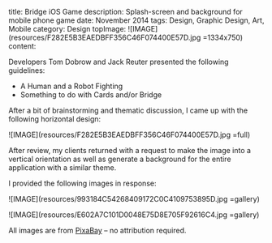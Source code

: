 title: Bridge iOS Game
description: Splash-screen and background for mobile phone game
date: November 2014
tags: Design, Graphic Design, Art, Mobile 
category: Design
topImage: ![IMAGE](resources/F282E5B3EAEDBFF356C46F074400E57D.jpg =1334x750)
content:

Developers Tom Dobrow and Jack Reuter presented the following guidelines:
- A Human and a Robot Fighting
- Something to do with Cards and/or Bridge

After a bit of brainstorming and thematic discussion, I came up with the following horizontal design:

![IMAGE](resources/F282E5B3EAEDBFF356C46F074400E57D.jpg =full)

After review, my clients returned with a request to make the image into a vertical orientation as well as generate a background for the entire application with a similar theme.

I provided the following images in response:

![IMAGE](resources/993184C54268409172C0C4109753895D.jpg =gallery)

![IMAGE](resources/E602A7C101D0048E75D8E705F92616C4.jpg =gallery)

All images are from [PixaBay](https://pixabay.com/) – no attribution required.